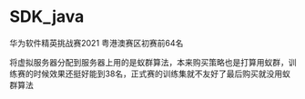 # SDK_java
华为软件精英挑战赛2021 粤港澳赛区初赛前64名

将虚拟服务器分配到服务器上用的是蚁群算法，本来购买策略也是打算用蚁群，训练赛的时候效果还挺好能到38名，正式赛的训练集就不友好了最后购买就没用蚁群算法
